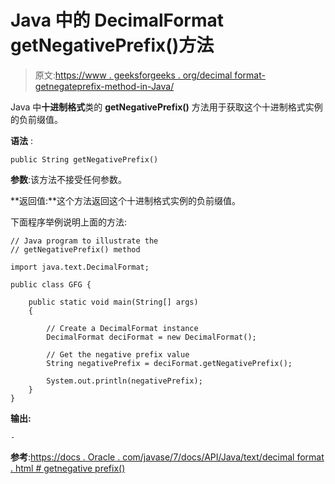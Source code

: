 # Java 中的 DecimalFormat getNegativePrefix()方法

> 原文:[https://www . geeksforgeeks . org/decimal format-getnegateprefix-method-in-Java/](https://www.geeksforgeeks.org/decimalformat-getnegativeprefix-method-in-java/)

Java 中**十进制格式**类的 **getNegativePrefix()** 方法用于获取这个十进制格式实例的负前缀值。

**语法** :

```
public String getNegativePrefix()

```

**参数**:该方法不接受任何参数。

**返回值:**这个方法返回这个十进制格式实例的负前缀值。

下面程序举例说明上面的方法:

```
// Java program to illustrate the
// getNegativePrefix() method

import java.text.DecimalFormat;

public class GFG {

    public static void main(String[] args)
    {

        // Create a DecimalFormat instance
        DecimalFormat deciFormat = new DecimalFormat();

        // Get the negative prefix value
        String negativePrefix = deciFormat.getNegativePrefix();

        System.out.println(negativePrefix);
    }
}
```

**输出:**

```
-

```

**参考**:[https://docs . Oracle . com/javase/7/docs/API/Java/text/decimal format . html # getnegative prefix()](https://docs.oracle.com/javase/7/docs/api/java/text/DecimalFormat.html#getNegativePrefix())